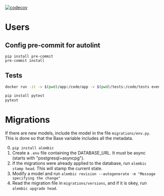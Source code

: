 [![codecov](https://codecov.io/gh/EvenTITO/backend/graph/badge.svg?token=8HYPP8CZJ6)](https://codecov.io/gh/EvenTITO/backend)

# Users

## Config pre-commit for autolint
```
pip install pre-commit
pre-commit install
```

## Tests
```bash
docker run -it -v $(pwd)/app:/code/app -v $(pwd)/tests:/code/tests eventito:latest bash
```

```bash
pip install pytest
pytest
```


# Migrations

If there are new models, include the model in the file `migrations/env.py`. This is done so that the Base variable includes all the metadata. 

0. `pip install alembic`
1. Create a `.env` file containing the DATABASE_URL. It must be async (starts with "postgresql+asyncpg").
2. If the migrations were already applied to the database, run `alembic stamp head`. This will stamp the current state.
3. Modify a model and run  `alembic revision --autogenerate -m "Message specifying the change"`
4. Read the migration file in `migrations/versions`, and if it is okey, run `alembic upgrade head`.
